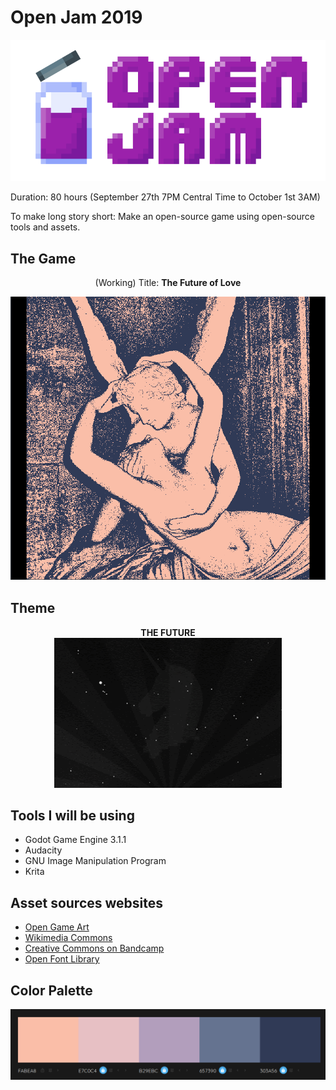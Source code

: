 # Open Jam 2019

[![OPEN JAM 2019](open-jam-logo.png)](https://itch.io/jam/open-jam-2019)

Duration: 80 hours (September 27th 7PM Central Time to October 1st 3AM)

To make long story short: Make an open-source game using open-source tools and assets.

## The Game

<p align = "center">
(Working) Title: <b>The Future of Love</b><br>
</p>

<p>
<img src="screenshots/title-image.png">
</p>

## Theme

<p align = "center">
<b>THE FUTURE</b><br>
<img src="The-Future.gif">
</p>

## Tools I will be using

* Godot Game Engine 3.1.1
* Audacity
* GNU Image Manipulation Program
* Krita

## Asset sources websites

* [Open Game Art](https://opengameart.org/)
* [Wikimedia Commons](https://commons.wikimedia.org/wiki/Main_Page)
* [Creative Commons on Bandcamp](https://bandcamp.com/tag/creative-commons)
* [Open Font Library](http://openfontlibrary.org/)

## Color Palette

<p align = "center">
<img src="main-color-palette.png">
</p>
